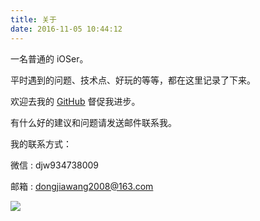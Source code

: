 ```yaml
---
title: 关于
date: 2016-11-05 10:44:12
---
```


一名普通的 iOSer。

平时遇到的问题、技术点、好玩的等等，都在这里记录了下来。

欢迎去我的 [GitHub](https://github.com/dongjiawang) 督促我进步。

有什么好的建议和问题请发送邮件联系我。

我的联系方式：

微信 : djw934738009

邮箱 : dongjiawang2008@163.com

![](https://cdn.jsdelivr.net/gh/dongjiawang/BlogImage@1.0/img/975ef6b8ly1fx1rh80vjcj21r41bckjo.jpg)





